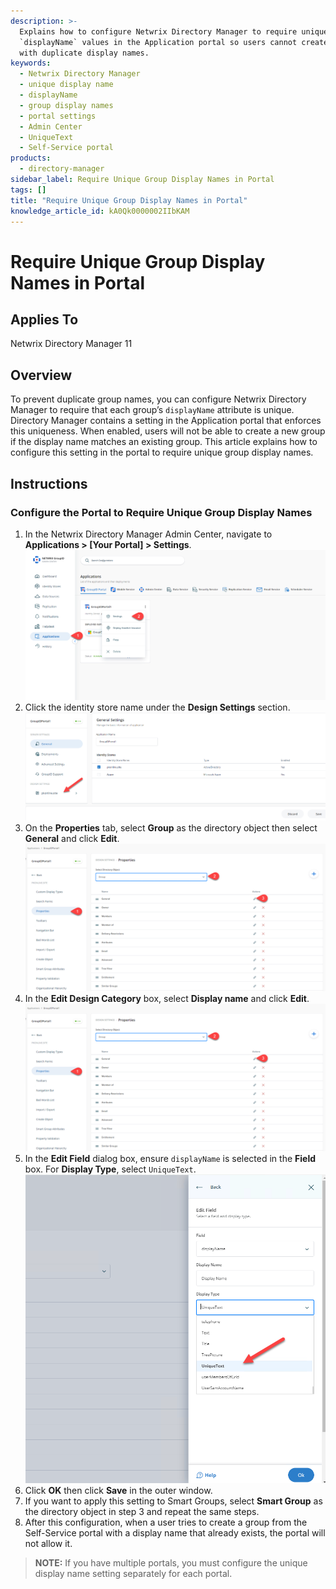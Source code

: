 ```yaml
---
description: >-
  Explains how to configure Netwrix Directory Manager to require unique group
  `displayName` values in the Application portal so users cannot create groups
  with duplicate display names.
keywords:
  - Netwrix Directory Manager
  - unique display name
  - displayName
  - group display names
  - portal settings
  - Admin Center
  - UniqueText
  - Self-Service portal
products:
  - directory-manager
sidebar_label: Require Unique Group Display Names in Portal
tags: []
title: "Require Unique Group Display Names in Portal"
knowledge_article_id: kA0Qk0000002IIbKAM
---
```


# Require Unique Group Display Names in Portal

## Applies To
Netwrix Directory Manager 11

## Overview
To prevent duplicate group names, you can configure Netwrix Directory Manager to require that each group’s `displayName` attribute is unique. Directory Manager contains a setting in the Application portal that enforces this uniqueness. When enabled, users will not be able to create a new group if the display name matches an existing group. This article explains how to configure this setting in the portal to require unique group display names.

## Instructions

### Configure the Portal to Require Unique Group Display Names
1. In the Netwrix Directory Manager Admin Center, navigate to **Applications > [Your Portal] > Settings**.  
   ![Portal settings in Directory Manager Admin Center](images/ka0Qk000000EYoD_0EMQk00000BpDHp.png)
2. Click the identity store name under the **Design Settings** section.  
   ![Identity store selection in Design Settings](images/ka0Qk000000EYoD_0EMQk00000BpDEb.png)
3. On the **Properties** tab, select **Group** as the directory object then select **General** and click **Edit**.  
   ![Editing group properties in Directory Manager](images/ka0Qk000000EYoD_0EMQk00000BpDGD.png)
4. In the **Edit Design Category** box, select **Display name** and click **Edit**.  
   ![Edit Design Category dialog in Directory Manager](images/ka0Qk000000EYoD_0EMQk00000BpDL3.png)
5. In the **Edit Field** dialog box, ensure `displayName` is selected in the **Field** box. For **Display Type**, select `UniqueText`.  
   ![Edit Field dialog in Directory Manager](images/ka0Qk000000EYoD_0EMQk00000BpDJR.png)
6. Click **OK** then click **Save** in the outer window.
7. If you want to apply this setting to Smart Groups, select **Smart Group** as the directory object in step 3 and repeat the same steps.
8. After this configuration, when a user tries to create a group from the Self-Service portal with a display name that already exists, the portal will not allow it.

> **NOTE:** If you have multiple portals, you must configure the unique display name setting separately for each portal.
